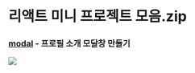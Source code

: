 # 리액트 미니 프로젝트 모음.zip
### [modal](https://github.com/hyeonbinnn/react-mini-projects/tree/main/modal) - 프로필 소개 모달창 만들기
<p>
  <img src="https://github.com/hyeonbinnn/react-mini-projects/assets/117449788/0ad00e0e-fe8d-406b-908c-141c28aad911"
</p>
